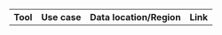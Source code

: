 <table>
  <tr><th>Tool</th><th>Use case</th><th>Data location/Region</th><th>Link</th></tr>
  <!-- List up to seven GDPR/EU‑friendly tools. Do not include costs. -->
</table>
